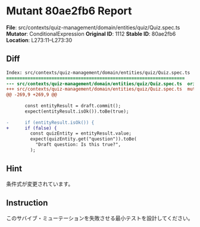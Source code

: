 # Mutant 80ae2fb6 Report

**File**: src/contexts/quiz-management/domain/entities/quiz/Quiz.spec.ts
**Mutator**: ConditionalExpression
**Original ID**: 1112
**Stable ID**: 80ae2fb6
**Location**: L273:11–L273:30

## Diff

```diff
Index: src/contexts/quiz-management/domain/entities/quiz/Quiz.spec.ts
===================================================================
--- src/contexts/quiz-management/domain/entities/quiz/Quiz.spec.ts	original
+++ src/contexts/quiz-management/domain/entities/quiz/Quiz.spec.ts	mutated #1112
@@ -269,9 +269,9 @@
 
       const entityResult = draft.commit();
       expect(entityResult.isOk()).toBe(true);
 
-      if (entityResult.isOk()) {
+      if (false) {
         const quizEntity = entityResult.value;
         expect(quizEntity.get("question")).toBe(
           "Draft question: Is this true?",
         );
```

## Hint

条件式が変更されています。

## Instruction

このサバイブ・ミューテーションを失敗させる最小テストを設計してください。
